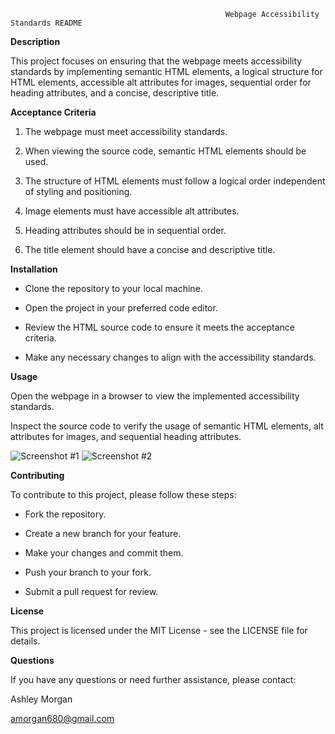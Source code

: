                                                     Webpage Accessibility Standards README

**Description**

This project focuses on ensuring that the webpage meets accessibility standards by implementing semantic HTML elements, a logical structure for HTML elements, accessible alt attributes for images, sequential order for heading attributes, and a concise, descriptive title.


**Acceptance Criteria**

1. The webpage must meet accessibility standards.

2. When viewing the source code, semantic HTML elements should be used.

3. The structure of HTML elements must follow a logical order independent of styling and positioning.

4. Image elements must have accessible alt attributes.

5. Heading attributes should be in sequential order.

6. The title element should have a concise and descriptive title.




**Installation**

- Clone the repository to your local machine.

- Open the project in your preferred code editor.

- Review the HTML source code to ensure it meets the acceptance criteria.

- Make any necessary changes to align with the accessibility standards.




**Usage**

Open the webpage in a browser to view the implemented accessibility standards.

Inspect the source code to verify the usage of semantic HTML elements, alt attributes for images, and sequential heading attributes.


![Screenshot #1](https://github.com/SirMeOWski22/Wk1-Challenge/assets/160355750/21de360e-5c50-40da-9a74-e2b2550c2eb5)
![Screenshot #2](https://github.com/SirMeOWski22/Wk1-Challenge/assets/160355750/4d86d620-0ff2-4692-9719-d8aea97d9892)




**Contributing**

To contribute to this project, please follow these steps:

- Fork the repository.

- Create a new branch for your feature.

- Make your changes and commit them.

- Push your branch to your fork.

- Submit a pull request for review.




**License**

This project is licensed under the MIT License - see the LICENSE file for details.




**Questions**

If you have any questions or need further assistance, please contact:

Ashley Morgan

amorgan680@gmail.com  
